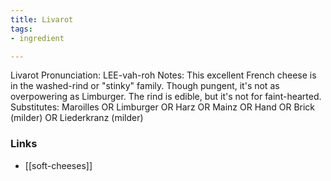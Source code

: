 ```yaml
---
title: Livarot
tags:
- ingredient

---
```

Livarot Pronunciation: LEE-vah-roh Notes: This excellent French cheese is in the washed-rind or "stinky" family. Though pungent, it's not as overpowering as Limburger. The rind is edible, but it's not for faint-hearted. Substitutes: Maroilles OR Limburger OR Harz OR Mainz OR Hand OR Brick (milder) OR Liederkranz (milder)

### Links

* [[soft-cheeses]]
